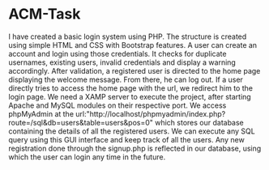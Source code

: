 # ACM-Task
I have created a basic login system using PHP. The structure is created using simple HTML and CSS with Bootstrap features. A user can create an account and login using those credentials. It checks for duplicate usernames, existing users, invalid credentials and display a warning accordingly. After validation, a registered user is directed to the home page displaying the welcome message. From there, he can log out. If a user directly tries to access the home page with the url, we redirect him to the login page.
We need a XAMP server to execute the project, after starting Apache and MySQL modules on their respective port. We access phpMyAdmin at the url:"http://localhost/phpmyadmin/index.php?route=/sql&db=users&table=users&pos=0" which stores our database containing the details of all the registered users. We can execute any SQL query using this GUI interface and keep track of all the users. Any new registration done through the signup.php is reflected in our database, using which the user can login any time in the future.
